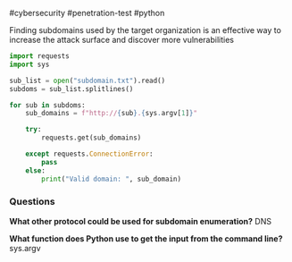 #cybersecurity #penetration-test #python 

Finding subdomains used by the target organization is an effective way to increase the attack surface and discover more vulnerabilities

```python
import requests
import sys

sub_list = open("subdomain.txt").read()
subdoms = sub_list.splitlines()

for sub in subdoms:
	sub_domains = f"http://{sub}.{sys.argv[1]}"

	try:
		requests.get(sub_domains)

	except requests.ConnectionError:
		pass
	else:
		print("Valid domain: ", sub_domain)
```

### Questions
**What other protocol could be used for subdomain enumeration?**
DNS

**What function does Python use to get the input from the command line?**
sys.argv